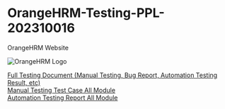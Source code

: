 # OrangeHRM-Testing-PPL-202310016 <br>
OrangeHRM Website

![OrangeHRM Logo](https://www.techrepublic.com/wp-content/uploads/2022/04/Orange-HRM-logo-1-770x577.jpg "a title")

[Full Testing Document (Manual Testing, Bug Report, Automation Testing Result, etc)](/Testing%20Document%20Michael%20Mervin%20Ruswan%20202310016%20OrangeHRM.pdf) <br>
[Manual Testing Test Case All Module](/Manual%20Testing%20Document/Report%20Manual%20Testing.pdf) <br>
[Automation Testing Report All Module](/automation-testing/report_full.pdf)

